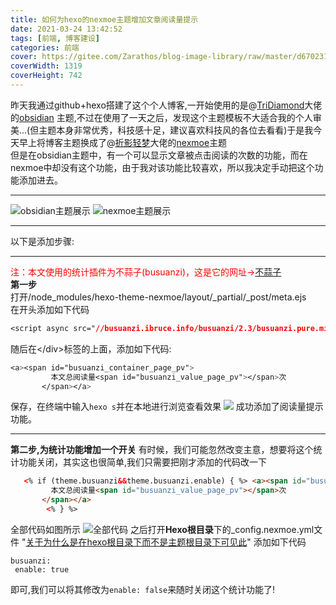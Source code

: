 ```yaml
---
title: 如何为hexo的nexmoe主题增加文章阅读量提示
date: 2021-03-24 13:42:52
tags: [前端, 博客建设]
categories: 前端
cover: https://gitee.com/Zarathos/blog-image-library/raw/master/d670231da37d8a1cde12cce5342682a546a66ed4.jpg@1320w_742h.webp
coverWidth: 1319
coverHeight: 742
---
```

昨天我通过github+hexo搭建了这个个人博客,一开始使用的是@[TriDiamond](https://github.com/TriDiamond)大佬的[obsidian](https://github.com/TriDiamond/hexo-theme-obsidian)
主题,不过在使用了一天之后，发现这个主题模板不大适合我的个人审美...(但主题本身非常优秀，科技感十足，建议喜欢科技风的各位去看看)于是我今天早上将博客主题换成了@[折影轻梦](https://github.com/nexmoe)大佬的[nexmoe](https://github.com/theme-nexmoe/hexo-theme-nexmoe)主题
<br/>但是在obsidian主题中，有一个可以显示文章被点击阅读的次数的功能，而在nexmoe中却没有这个功能，由于我对该功能比较喜欢，所以我决定手动把这个功能添加进去。
<!--more-->
***
![obsidian主题展示](example1.png)
![nexmoe主题展示](example2.png)
***
以下是添加步骤:
***
<font color="red">注：本文使用的统计插件为不蒜子(busuanzi)，这是它的网址→[不蒜子](http://busuanzi.ibruce.info/)
</font><br/>
<b>第一步</b>
<br/>打开/node_modules/hexo-theme-nexmoe/layout/_partial/_post/meta.ejs
<br/>在开头添加如下代码
```css
<script async src="//busuanzi.ibruce.info/busuanzi/2.3/busuanzi.pure.mini.js"> </script>
```
随后在&lt;/div&gt;标签的上面，添加如下代码:
```css
<a><span id="busuanzi_container_page_pv">
         本文总阅读量<span id="busuanzi_value_page_pv"></span>次
       </span></a>
```
保存，在终端中输入`hexo s`并在本地进行浏览查看效果
![](example3.png)
成功添加了阅读量提示功能。
***
<b>第二步,为统计功能增加一个开关</b>
有时候，我们可能忽然改变主意，想要将这个统计功能关闭，其实这也很简单,我们只需要把刚才添加的代码改一下
```html
   <% if (theme.busuanzi&&theme.busuanzi.enable) { %> <a><span id="busuanzi_container_page_pv">
         本文总阅读量<span id="busuanzi_value_page_pv"></span>次
       </span></a>
        <% } %>
```
全部代码如图所示
![全部代码](code1.png)
之后打开<b>Hexo根目录</b>下的_config.nexmoe.yml文件
"[关于为什么是在hexo根目录下而不是主题根目录下可见此](https://docs.nexmoe.com/hexo-nexmoe/zhu-ti-pei-zhi)"
添加如下代码
```
busuanzi:
 enable: true
```
即可,我们可以将其修改为`enable: false`来随时关闭这个统计功能了!